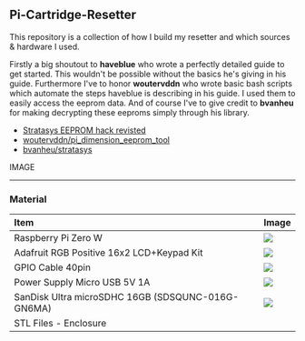 ## Pi-Cartridge-Resetter
This repository is a collection of how I build my resetter and which sources & hardware I used.

Firstly a big shoutout to **haveblue** who wrote a perfectly detailed guide to get started. This wouldn't be possible without the basics he's giving in his guide. Furthermore I've to honor **woutervddn** who wrote basic bash scripts which automate the steps haveblue is describing in his guide. I used them to easily access the eeprom data. And of course I've to give credit to **bvanheu** for making decrypting these eeproms simply through his library.

- [Stratasys EEPROM hack revisted](http://haveblue.org/?p=1988)
- [woutervddn/pi_dimension_eeprom_tool](https://github.com/woutervddn/pi_dimension_eeprom_tool)
- [bvanheu/stratasys](https://github.com/bvanheu/stratasys)

IMAGE

---
### Material
|Item                                       |Image|
|:----------------------------------------- |:------|
| Raspberry Pi Zero W                       |[![](https://i.imgur.com/d47pKzps.jpg)](https://i.imgur.com/d47pKzp.jpg)|
| Adafruit RGB Positive 16x2 LCD+Keypad Kit |[![](https://i.imgur.com/QeVEgQYs.jpg)](https://i.imgur.com/QeVEgQY.jpg)|
| GPIO Cable 40pin                          |[![](https://i.imgur.com/TDVpDFrs.jpg)](https://i.imgur.com/TDVpDFr.jpg)|
| Power Supply Micro USB 5V 1A              |[![](https://i.imgur.com/FewOjj0s.jpg)](https://i.imgur.com/FewOjj0.jpg)|
| SanDisk Ultra microSDHC 16GB (SDSQUNC-016G-GN6MA)|[![](https://i.imgur.com/2scgsBts.jpg)](https://i.imgur.com/2scgsBt.jpg)|
| STL Files - Enclosure                     ||


